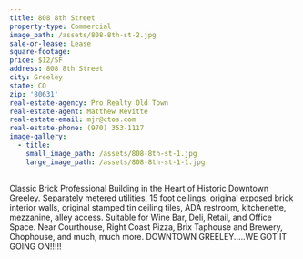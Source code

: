 ```yaml
---
title: 808 8th Street
property-type: Commercial
image_path: /assets/808-8th-st-2.jpg
sale-or-lease: Lease
square-footage:
price: $12/SF
address: 808 8th Street
city: Greeley
state: CO
zip: '80631'
real-estate-agency: Pro Realty Old Town
real-estate-agent: Matthew Revitte
real-estate-email: mjr@ctos.com
real-estate-phone: (970) 353-1117
image-gallery:
  - title:
    small_image_path: /assets/808-8th-st-1.jpg
    large_image_path: /assets/808-8th-st-1-1.jpg
---
```



Classic Brick Professional Building in the Heart of Historic Downtown Greeley. Separately metered utilities, 15 foot ceilings, original exposed brick interior walls, original stamped tin ceiling tiles, ADA restroom, kitchenette, mezzanine, alley access. Suitable for Wine Bar, Deli, Retail, and Office Space. Near Courthouse, Right Coast Pizza, Brix Taphouse and Brewery, Chophouse, and much, much more. DOWNTOWN GREELEY.....WE GOT IT GOING ON!!!!!